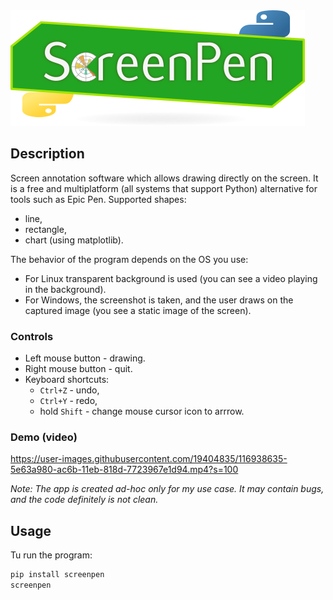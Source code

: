<img src="screenpen.png" alt="ScreenPen" />

## Description

Screen annotation software which allows drawing directly on the screen. It is a free and multiplatform (all systems that support Python) alternative for tools such as Epic Pen. Supported shapes:
* line,
* rectangle,
* chart (using matplotlib).

The behavior of the program depends on the OS you use:
* For Linux transparent background is used (you can see a video playing in the background).
* For Windows, the screenshot is taken, and the user draws on the captured image (you see a static image of the screen).

### Controls
* Left mouse button - drawing.
* Right mouse button - quit.
* Keyboard shortcuts:
    * `Ctrl+Z` - undo,
    * `Ctrl+Y` - redo,
    * hold `Shift` - change mouse cursor icon to arrrow.

### Demo (video)

https://user-images.githubusercontent.com/19404835/116938635-5e63a980-ac6b-11eb-818d-7723967e1d94.mp4?s=100


*Note: The app is created ad-hoc only for my use case. It may contain bugs, and the code definitely is not clean.*


## Usage

Tu run the program:

```bash
pip install screenpen
screenpen
```

